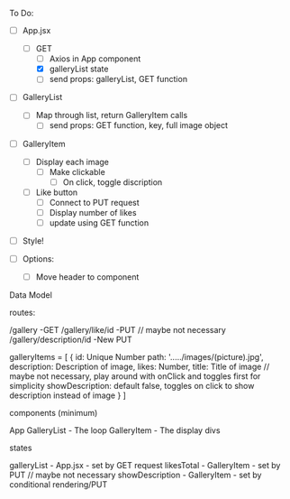 To Do:

- [ ] App.jsx
    - [ ] GET
        - [ ] Axios in App component
        - [x] galleryList state
        - [ ] send props: galleryList, GET function

- [ ] GalleryList
    - [ ] Map through list, return GalleryItem calls
        - [ ] send props: GET function, key, full image object

- [ ] GalleryItem
    - [ ] Display each image
        - [ ] Make clickable
            - [ ] On click, toggle discription
    - [ ] Like button
        - [ ] Connect to PUT request
        - [ ] Display number of likes
        - [ ] update using GET function

- [ ] Style!

- [ ] Options:
    - [ ] Move header to component






Data Model

routes:

/gallery -GET
/gallery/like/id -PUT
// maybe not necessary 
/gallery/description/id -New PUT

galleryItems = [
        { 
            id: Unique Number
            path: '...../images/(picture).jpg', 
            description: Description of image, 
            likes: Number, 
            title: Title of image
            // maybe not necessary, play around with onClick and toggles first for simplicity
            showDescription: default false, toggles on click to show description instead of image
        }
]

components (minimum)

App
GalleryList - The loop
GalleryItem - The display divs

states

galleryList - App.jsx - set by GET request
likesTotal - GalleryItem - set by PUT
// maybe not necessary
showDescription - GalleryItem - set by conditional rendering/PUT


